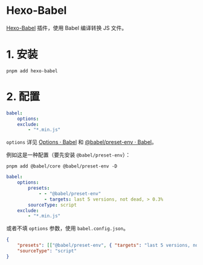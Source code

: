 # Hexo-Babel

[Hexo-Babel](https://github.com/theme-particlex/hexo-babel) 插件，使用 Babel 编译转换 JS 文件。

# 1. 安装

```shell
pnpm add hexo-babel
```

# 2. 配置

```yaml
babel:
    options:
    exclude:
        - "*.min.js"
```

`options` 详见 [Options · Babel](https://babel.dev/docs/en/options) 和 [@babel/preset-env · Babel](https://babel.dev/docs/en/babel-preset-env#options)。

例如这是一种配置（要先安装 `@babel/preset-env`）：

```shell
pnpm add @babel/core @babel/preset-env -D
```

```yaml
babel:
    options:
        presets:
            - - "@babel/preset-env"
              - targets: last 5 versions, not dead, > 0.3%
        sourceType: script
    exclude:
        - "*.min.js"
```

或者不填 `options` 参数，使用 `babel.config.json`。

```json
{
    "presets": [["@babel/preset-env", { "targets": "last 5 versions, not dead, > 0.3%" }]],
    "sourceType": "script"
}
```
